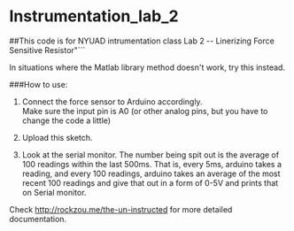 # Instrumentation_lab_2

##This code is for NYUAD intrumentation class Lab 2 -- Linerizing Force Sensitive Resistor"```

In situations where the Matlab library method doesn't work, try this instead.

###How to use:
1. Connect the force sensor to Arduino accordingly.  
Make sure the input pin is A0 (or other analog pins, but you have to change the code a little)

2. Upload this sketch.

3. Look at the serial monitor. The number being spit out is the average of 100 readings within the last 500ms. That is, every 5ms, arduino takes a reading, and every 100 readings, arduino takes an average of the most recent 100 readings and give that out in a form of 0-5V and prints that on Serial monitor.

Check http://rockzou.me/the-un-instructed for more detailed documentation.
